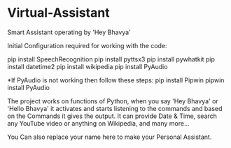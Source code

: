 # Virtual-Assistant
Smart Assistant operating by 'Hey Bhavya'

Initial Configuration required for working with the code:

pip install SpeechRecognition
pip install pyttsx3
pip install pywhatkit
pip install datetime2
pip install wikipedia
pip install PyAudio 

*If PyAudio is not working then follow these steps:
pip install Pipwin
pipwin install PyAudio 

The project works on functions of Python, when you say 'Hey Bhavya' or 'Hello Bhavya' it activates and starts listening
to the commands and based on the Commands it gives the output. It can provide Date & Time, search any YouTube video
or anything on Wikipedia, and many more...

You Can also replace your name here to make your Personal Assistant.
